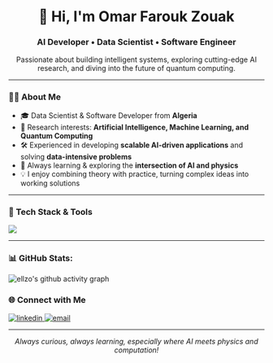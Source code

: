 <h1 align="center">👋 Hi, I'm Omar Farouk Zouak</h1>
<h3 align="center">AI Developer • Data Scientist • Software Engineer</h3>

<p align="center">
  Passionate about building intelligent systems, exploring cutting-edge AI research, and diving into the future of quantum computing.  
</p>

---

### 👨‍💻 About Me  
- 🎓 Data Scientist & Software Developer from **Algeria**  
- 🔬 Research interests: **Artificial Intelligence, Machine Learning, and Quantum Computing**  
- 🛠️ Experienced in developing **scalable AI-driven applications** and solving **data-intensive problems**  
- 📖 Always learning & exploring the **intersection of AI and physics**  
- 💡 I enjoy combining theory with practice, turning complex ideas into working solutions  

---

### 🔧 Tech Stack & Tools  
<p align="left">
  <img src="https://skillicons.dev/icons?i=python,pytorch,tensorflow,docker,java,cpp,linux,git,mysql,flutter,kotlin,dart,html,css,js" />
</p>

---

### 📊 GitHub Stats:
![ellzo's github activity graph](https://github-readme-activity-graph.vercel.app/graph?username=ellzo&theme=react-dark)

### 🌐 Connect with Me  
<p align="left">
  <a href="https://linkedin.com/in/omarfaroukzouak" target="_blank">
    <img src="https://skillicons.dev/icons?i=linkedin" alt="linkedin" />
  </a>
  <a href="mailto:omar.zouak@ensia.edu.dz">
    <img src="https://skillicons.dev/icons?i=gmail" alt="email" />
  </a>
</p>

---

<p align="center">
  <em>Always curious, always learning, especially where AI meets physics and computation!</em>
</p>
